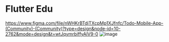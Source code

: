 # Flutter Edu
https://www.figma.com/file/nWHKrBTdjTXcpMp1XJfnfc/Todo-Mobile-App-(Community)-(Community)?type=design&node-id=10-2762&mode=design&t=wtJqymrbiffyAlV9-0
![image](https://github.com/abdullahbhrmv/Flutter_Edu/assets/80536748/c95301f8-2039-48c6-93a4-efbb533253d2)
